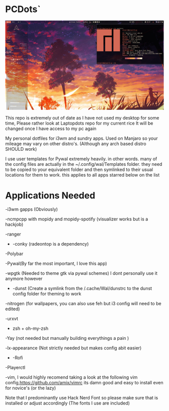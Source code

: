 # PCDots`
![Screenshot](screenshot/screenshot.png)

This repo is extremely out of date as I have not used my desktop for some time, Please rather look at Laptopdots repo for my current rice
It will be changed once I have access to my pc again

My personal dotfiles for i3wm and sundry apps. Used on Manjaro so your mileage may vary on other distro's. (Although any arch based distro SHOULD work)

I use user templates for Pywal extremely heavily. in other words. many of the config files are actually in the ~/.config/wal/Templates folder. they need to be copied to your
equivalent folder and then symlinked to their usual locations for them to work. this applies to all apps starred below on the list

# Applications Needed
-i3wm gapps (Obviously)

-ncmpcpp with mopidy and mopidy-spotify (visualizer works but is a hackjob)

-ranger

* -conky (radeontop is a dependency)

-Polybar

-Pywal(By far the most important, I love this app)

-wpgtk (Needed to theme gtk via pywal schemes) I dont personally use it anymore however

* -dunst (Create a symlink from the /.cache/Wal/dunstrc to the dunst config folder for theming to work

-nitrogen (for wallpapers, you can also use feh but i3 config will need to be edited)

-urxvt

- zsh + oh-my-zsh

-Yay (not needed but manually building everythings a pain )

-lx-appearance (Not strictly needed but makes config abit easier)

* -Rofi

-Playerctl

-vim, I would highly recomend taking a look at the following vim config,https://github.com/amix/vimrc its damn good and easy to install even for novice's (or the lazy)


Note that I predominantly use Hack Nerd Font so please make sure that is installed or
adjust accordingly (The fonts I use are included) 


